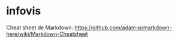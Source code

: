 # infovis
Cheat sheet de Markdown:
https://github.com/adam-p/markdown-here/wiki/Markdown-Cheatsheet
